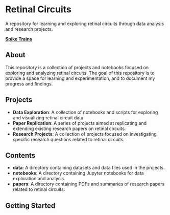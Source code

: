 **Retinal Circuits**
=====================

A repository for learning and exploring retinal circuits through data analysis and research projects.

[**Spike Trains**](Spike-train.md)

**About**
--------

This repository is a collection of projects and notebooks focused on exploring and analyzing retinal circuits. The goal of this repository is to provide a space for learning and experimentation, and to document my progress and findings.

**Projects**
---------

* **Data Exploration**: A collection of notebooks and scripts for exploring and visualizing retinal circuit data.
* **Paper Replication**: A series of projects aimed at replicating and extending existing research papers on retinal circuits.
* **Research Projects**: A collection of projects focused on investigating specific research questions related to retinal circuits.

**Contents**
------------

* **data**: A directory containing datasets and data files used in the projects.
* **notebooks**: A directory containing Jupyter notebooks for data exploration and analysis.
* **papers**: A directory containing PDFs and summaries of research papers related to retinal circuits.

**Getting Started**
-------------------

